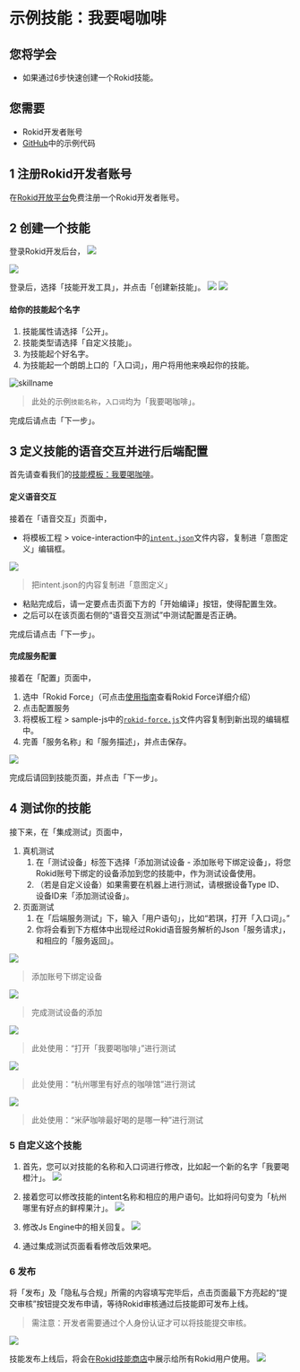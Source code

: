# 示例技能：我要喝咖啡

## 您将学会
- 如果通过6步快速创建一个Rokid技能。

## 您需要
- Rokid开发者账号
- [GitHub](https://github.com/Rokid/rokid-skill-sample/tree/master/rokid-skill-sample-js-tastecoffee)中的示例代码

## 1 注册Rokid开发者账号
在[Rokid开放平台](https://developer.rokid.com/)免费注册一个Rokid开发者账号。

## 2 创建一个技能
登录Rokid开发后台，
![](images/14977020395593.jpg)

![](images/14977048666519.jpg)

登录后，选择「技能开发工具」，并点击「创建新技能」。
![](images/14977049108315.jpg)
![](images/14977049770141.jpg)



#### 给你的技能起个名字

1. 技能属性请选择「公开」。
2. 技能类型请选择「自定义技能」。
3. 为技能起个好名字。
4. 为技能起一个朗朗上口的「入口词」，用户将用他来唤起你的技能。

![skillname](images/skillname.png)
> 此处的示例`技能名称`，`入口词`均为「我要喝咖啡」。

完成后请点击「下一步」。

## 3 定义技能的语音交互并进行后端配置
首先请查看我们的[技能模板：我要喝咖啡](https://github.com/Rokid/rokid-skill-sample/tree/master/rokid-skill-sample-js-tastecoffee)。

#### 定义语音交互
接着在「语音交互」页面中，

- 将模板工程 > voice-interaction中的[`intent.json`][]文件内容，复制进「意图定义」编辑框。

![](images/15126314520809.jpg)


> 把intent.json的内容复制进「意图定义」

- 粘贴完成后，请一定要点击页面下方的「开始编译」按钮，使得配置生效。
- 之后可以在该页面右侧的“语音交互测试”中测试配置是否正确。

完成后请点击「下一步」。

#### 完成服务配置
接着在「配置」页面中，

1. 选中「Rokid Force」（可点击[使用指南](./rokid-force-system-tutorial.md)查看Rokid Force详细介绍）
2. 点击配置服务
3. 将模板工程 > sample-js中的[`rokid-force.js`][]文件内容复制到新出现的编辑框中。
4. 完善「服务名称」和「服务描述」，并点击保存。

![](images/15126315483107.jpg)


完成后请回到技能页面，并点击「下一步」。

## 4 测试你的技能
接下来，在「集成测试」页面中，

1. 真机测试
    1. 在「测试设备」标签下选择「添加测试设备 - 添加账号下绑定设备」，将您Rokid账号下绑定的设备添加到您的技能中，作为测试设备使用。
    2. （若是自定义设备）如果需要在机器上进行测试，请根据设备Type ID、设备ID来「添加测试设备」。
1. 页面测试
    1. 在「后端服务测试」下，输入「用户语句」，比如“若琪，打开「入口词」。”
    1. 你将会看到下方框体中出现经过Rokid语音服务解析的Json「服务请求」，和相应的「服务返回」。


![](images/15079911185486.jpg)
> 添加账号下绑定设备

![](images/15079912569279.jpg)
> 完成测试设备的添加

![](images/14977059911124.jpg)
> 此处使用：“打开「我要喝咖啡」”进行测试

![](images/14977060229132.jpg)
> 此处使用：“杭州哪里有好点的咖啡馆”进行测试

![](images/14977060502738.jpg)
> 此处使用：“米萨咖啡最好喝的是哪一种”进行测试


### 5 自定义这个技能

1. 首先，您可以对技能的名称和入口词进行修改，比如起一个新的名字「我要喝橙汁」。
![](images/14977069423892.jpg)
2. 接着您可以修改技能的intent名称和相应的用户语句。比如将问句变为「杭州哪里有好点的鲜榨果汁」。
![](images/14977071478213.jpg)
3. 修改Js Engine中的相关回复。
![](images/15159995662195.jpg)

4. 通过集成测试页面看看修改后效果吧。

### 6 发布
将「发布」及「隐私与合规」所需的内容填写完毕后，点击页面最下方亮起的“提交审核”按钮提交发布申请，等待Rokid审核通过后技能即可发布上线。
> 需注意：开发者需要通过个人身份认证才可以将技能提交审核。

![](images/14977062150551.jpg)

技能发布上线后，将会在[Rokid技能商店](https://skill.rokid.com/store/#/)中展示给所有Rokid用户使用。
![](images/15079921294746.jpg)

[`intent.json`]: https://github.com/Rokid/rokid-skill-sample/blob/master/rokid-skill-sample-js-tastecoffee/tastecoffee-js/voice-interaction/intent.json
[`rokid-force.js`]: https://github.com/Rokid/rokid-skill-sample/blob/master/rokid-skill-sample-js-tastecoffee/tastecoffee-js/sample-js/rokid-force.js
